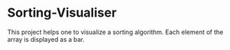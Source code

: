 # Sorting-Visualiser
This project helps one to visualize a sorting algorithm. Each element of the array is displayed as a bar.
